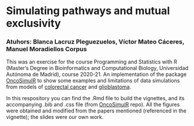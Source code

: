# Simulating pathways and mutual exclusivity

### Atuhors: Blanca Lacruz Pleguezuelos, Víctor Mateo Cáceres, Manuel Moradiellos Corpus

This was an exercise for the course Programming and Statistics with R (Master’s Degree in Bioinformatics and Computational Biology, Universidad Autónoma de Madrid), course 2020-21.
An implementation of the package [OncoSimulR](http://www.bioconductor.org/packages/devel/bioc/html/OncoSimulR.html) to show some examples and limitations of data simulations from models of [colorectal cancer](https://pubmed.ncbi.nlm.nih.gov/27936934/) and [glioblastoma](https://pubmed.ncbi.nlm.nih.gov/21908773/).

In this respository you can find the .Rmd file to build the vignettes, and its accompanying .bib and .css file (from [OncoSimulR](https://github.com/rdiaz02/OncoSimul) repo). 
All the figures were obtained and modified from the papers mentioned (referenced in the vignette); the slides were our own work.
